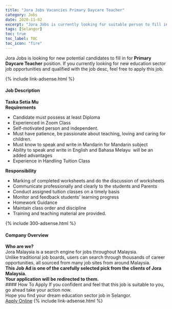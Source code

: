 ```yaml
---
title: "Jora Jobs Vacancies Primary Daycare Teacher" 
category: Jobs 
date: 2020-11-02 
excerpt: "Jora Jobs is currently looking for suitable person to fill in the Primary Daycare Teacher which positioned at Selangor" 
tags: [Selangor] 
toc: true 
toc_label: TOC 
toc_icon: "fire" 
--- 
```


<p>Jora Jobs is looking for new potential candidates to fill in for <b>Primary Daycare Teacher</b> position. If you currently looking for new education sector job opportunities and qualified with the job desc, feel free to apply this job.
</p>{% include link-adsense.html %} 
<div><div><h4>Job Description</h4></div><div><div><span><div><div><strong>Taska Setia Mu</strong></div><div><strong>Requirements</strong></div><ul><li>Candidate must possess at least Diploma</li><li>Experienced in Zoom Class</li><li>Self-motivated person and independent.</li><li>Must have patience, be passionate about teaching, loving and caring for children.</li><li>Must know to speak and write in Mandarin for Mandarin subject</li><li>Ability to speak and write in English and Bahasa Melayu&#160; will be an added advantages</li><li>Experience in Handling Tuition Class</li></ul><div><strong>Responsibility</strong></div><ul><li>Marking of completed worksheets and do the discussion of worksheets</li><li>Communicate professionally and clearly to the students and Parents</li><li>Conduct assigned tuition classes on a timely basis</li><li>Monitor and feedback students' learning progress</li><li>Homework Guidance</li><li>Maintain class order and discipline</li><li>Training and teaching material are provided.</li></ul></div></span></div></div></div> 
{% include 300-adsense.html %} 
<div><div><h4>Company Overview</h4></div><div><div><span><div><div>
<strong>Who are we?</strong></div>
<div>
	Jora Malaysia is a search engine for jobs throughout Malaysia.<br>
	Unlike traditional job boards, users can search through thousands of career opportunities, all sourced from many job sites from around Malaysia.&#160;</div>
<div>
<div>
<strong>This Job Ad is one of the carefully selected pick from the clients of Jora Malaysia.</strong></div>
<div>
<strong>Your application will be redirected to them.</strong></div>
</div></div></span></div></div></div> 
#### How To Apply 
If you confident and feel that this job is suitable to you, go ahead take your action now. <br/> 
Hope you find your dream education sector job in Selangor. <br/> 
<a href="https://www.jobstreet.com.my/en/job/primary-daycare-teacher-4415544?jobId=jobstreet-my-job-4415544&sectionRank=25&token=0~54420723-d966-44dd-9782-8baea185a3c9&fr=SRP%20View%20In%20New%20Ta" class="btn btn--info" target="_blank" rel="nofollow noopenner">Apply Online</a> 
{% include link-adsense.html %} 